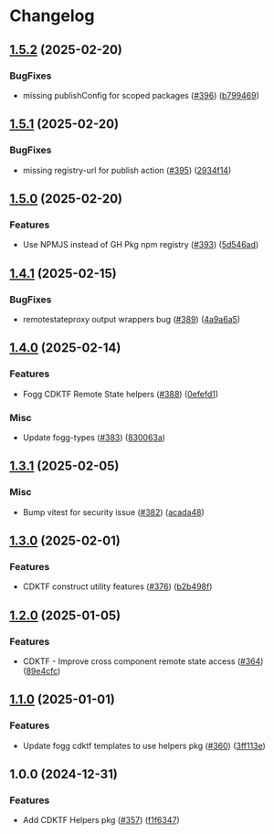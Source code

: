 # Changelog

## [1.5.2](https://github.com/vincenthsh/fogg/compare/cdktf-fogg-helpers-v1.5.1...cdktf-fogg-helpers-v1.5.2) (2025-02-20)


### BugFixes

* missing publishConfig for scoped packages ([#396](https://github.com/vincenthsh/fogg/issues/396)) ([b799469](https://github.com/vincenthsh/fogg/commit/b7994695a533f10471880650edf89771d2a5d05d))

## [1.5.1](https://github.com/vincenthsh/fogg/compare/cdktf-fogg-helpers-v1.5.0...cdktf-fogg-helpers-v1.5.1) (2025-02-20)


### BugFixes

* missing registry-url for publish action ([#395](https://github.com/vincenthsh/fogg/issues/395)) ([2934f14](https://github.com/vincenthsh/fogg/commit/2934f148dada55750a54f5a4ba5b6c38ea90fc30))

## [1.5.0](https://github.com/vincenthsh/fogg/compare/cdktf-fogg-helpers-v1.4.1...cdktf-fogg-helpers-v1.5.0) (2025-02-20)


### Features

* Use NPMJS instead of GH Pkg npm registry ([#393](https://github.com/vincenthsh/fogg/issues/393)) ([5d546ad](https://github.com/vincenthsh/fogg/commit/5d546ad5e685660a98f846425cd26ddf5417c540))

## [1.4.1](https://github.com/vincenthsh/fogg/compare/cdktf-fogg-helpers-v1.4.0...cdktf-fogg-helpers-v1.4.1) (2025-02-15)


### BugFixes

* remotestateproxy output wrappers bug ([#389](https://github.com/vincenthsh/fogg/issues/389)) ([4a9a6a5](https://github.com/vincenthsh/fogg/commit/4a9a6a52b7b2094a32cc9aa6621ba4468d448b89))

## [1.4.0](https://github.com/vincenthsh/fogg/compare/cdktf-fogg-helpers-v1.3.1...cdktf-fogg-helpers-v1.4.0) (2025-02-14)


### Features

* Fogg CDKTF Remote State helpers ([#388](https://github.com/vincenthsh/fogg/issues/388)) ([0efefd1](https://github.com/vincenthsh/fogg/commit/0efefd1be0b9a6b5b7d316eabe5d7f93d5f601d5))


### Misc

* Update fogg-types ([#383](https://github.com/vincenthsh/fogg/issues/383)) ([830063a](https://github.com/vincenthsh/fogg/commit/830063a98c04fea88021c33f1bc2d884ba3b5983))

## [1.3.1](https://github.com/vincenthsh/fogg/compare/cdktf-fogg-helpers-v1.3.0...cdktf-fogg-helpers-v1.3.1) (2025-02-05)


### Misc

* Bump vitest for security issue ([#382](https://github.com/vincenthsh/fogg/issues/382)) ([acada48](https://github.com/vincenthsh/fogg/commit/acada48fc24d2121eaf13d848b4d8ece2874d166))

## [1.3.0](https://github.com/vincenthsh/fogg/compare/cdktf-fogg-helpers-v1.2.0...cdktf-fogg-helpers-v1.3.0) (2025-02-01)


### Features

* CDKTF construct utility features ([#376](https://github.com/vincenthsh/fogg/issues/376)) ([b2b498f](https://github.com/vincenthsh/fogg/commit/b2b498fa2df7c61d26e80388da34075442edd086))

## [1.2.0](https://github.com/vincenthsh/fogg/compare/cdktf-fogg-helpers-v1.1.0...cdktf-fogg-helpers-v1.2.0) (2025-01-05)


### Features

* CDKTF - Improve cross component remote state access ([#364](https://github.com/vincenthsh/fogg/issues/364)) ([89e4cfc](https://github.com/vincenthsh/fogg/commit/89e4cfc238f8bbbfea45b47e4acac51cd06071a9))

## [1.1.0](https://github.com/vincenthsh/fogg/compare/cdktf-fogg-helpers-v1.0.0...cdktf-fogg-helpers-v1.1.0) (2025-01-01)


### Features

* Update fogg cdktf templates to use helpers pkg ([#360](https://github.com/vincenthsh/fogg/issues/360)) ([3ff113e](https://github.com/vincenthsh/fogg/commit/3ff113e5cc2f67c29300bf39fb6a8d24832bf3cd))

## 1.0.0 (2024-12-31)


### Features

* Add CDKTF Helpers pkg ([#357](https://github.com/vincenthsh/fogg/issues/357)) ([f1f6347](https://github.com/vincenthsh/fogg/commit/f1f6347490d7094ea9eca726b5073ffc615c59cb))
